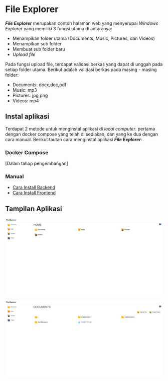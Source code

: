 # File Explorer
***File Explorer*** merupakan contoh halaman web yang menyerupai *Windows Explorer* yang memiliki 3 fungsi utama di antaranya:

- Menampikan folder utama (Documents, Music, Pictures, dan Videos)
- Menampikan sub folder
- Membuat sub folder baru
- *Upload file*

Pada fungsi upload file, terdapat validasi berkas yang dapat di unggah pada setiap folder utama. Berikut adalah validasi berkas pada masing - masing folder:

- Documents: docx,doc,pdf
- Music: mp3
- Pictures: jpg,png
- Videos: mp4


## Instal aplikasi
Terdapat 2 metode untuk menginstal aplikasi di *local computer*. pertama dengan docker compose yang telah di sediakan, dan yang ke dua dengan cara manual. Berikut tautan cara menginstal aplikasi ***File Explorer***:

### Docker Compose
[Dalam tahap pengembangan]

### Manual
- [Cara Install Backend](https://github.com/dwikiherdi02/file-explorer/blob/main/src/be/README.md)
- [Cara Install Frontend](https://github.com/dwikiherdi02/file-explorer/blob/main/src/fe/README.md)

## Tampilan Aplikasi
    
![File-Explorer-Home.png](https://github.com/dwikiherdi02/file-explorer/blob/main/sample-image/File-Explorer-Home.png)
    
![File-Explorer-Sub-Folder.png](https://github.com/dwikiherdi02/file-explorer/blob/main/sample-image/File-Explorer-Sub-Folder.png)